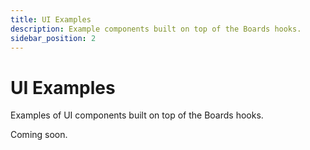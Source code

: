 ```yaml
---
title: UI Examples
description: Example components built on top of the Boards hooks.
sidebar_position: 2
---
```


# UI Examples

Examples of UI components built on top of the Boards hooks.

Coming soon.
